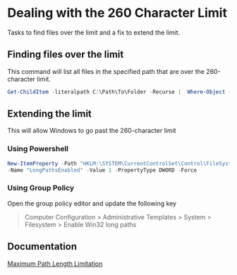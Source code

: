 # Dealing with the 260 Character Limit

Tasks to find files over the limit and a fix to extend the limit.

## Finding files over the limit

This command will list all files in the specified path that are over the 260-character limit.

```PowerShell
Get-ChildItem -literalpath C:\Path\To\Folder -Recurse |  Where-Object {$_.FullName.Length -gt 260}
```

## Extending the limit

This will allow Windows to go past the 260-character limit

### Using Powershell

```PowerShell
New-ItemProperty -Path "HKLM:\SYSTEM\CurrentControlSet\Control\FileSystem" `
-Name "LongPathsEnabled" -Value 1 -PropertyType DWORD -Force
```

### Using Group Policy

Open the group policy editor and update the following key

> Computer Configuration > Administrative Templates > System > Filesystem > Enable Win32 long paths

## Documentation

[Maximum Path Length Limitation](https://learn.microsoft.com/en-us/windows/win32/fileio/maximum-file-path-limitation)
